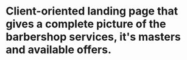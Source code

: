 # Сlient-oriented landing page that gives a complete picture of the barbershop services, it's masters and available offers.
